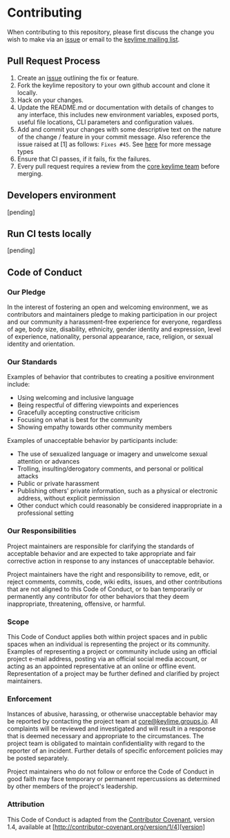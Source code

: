 # Contributing

When contributing to this repository, please first discuss the change you wish
to make via an [issue](https://github.com/keylime/python-keylime/issues) or email to the [keylime mailing list](https://groups.io/g/keylime).

## Pull Request Process

1. Create an [issue](https://github.com/keylime/python-keylime/issues)
   outlining the fix or feature.
2. Fork the keylime repository to your own github account and clone it locally.
3. Hack on your changes.
4. Update the README.md or documentation with details of changes to any
   interface, this includes new environment variables, exposed ports, useful
   file locations, CLI parameters and configuration values.
5. Add and commit your changes with some descriptive text on the nature of the
   change / feature in your commit message. Also reference the issue raised at
   [1] as follows: `Fixes #45`. See [here](https://help.github.com/articles/closing-issues-using-keywords/)
   for more message types
6. Ensure that CI passes, if it fails, fix the failures.
7. Every pull request requires a review from the [core keylime team](https://github.com/orgs/keylime/teams/core)
   before merging.

## Developers environment

[pending]

## Run CI tests locally

[pending]

## Code of Conduct

### Our Pledge

In the interest of fostering an open and welcoming environment, we as
contributors and maintainers pledge to making participation in our project and
our community a harassment-free experience for everyone, regardless of age, body
size, disability, ethnicity, gender identity and expression, level of experience,
nationality, personal appearance, race, religion, or sexual identity and
orientation.

### Our Standards

Examples of behavior that contributes to creating a positive environment
include:

* Using welcoming and inclusive language
* Being respectful of differing viewpoints and experiences
* Gracefully accepting constructive criticism
* Focusing on what is best for the community
* Showing empathy towards other community members

Examples of unacceptable behavior by participants include:

* The use of sexualized language or imagery and unwelcome sexual attention or
advances
* Trolling, insulting/derogatory comments, and personal or political attacks
* Public or private harassment
* Publishing others' private information, such as a physical or electronic
  address, without explicit permission
* Other conduct which could reasonably be considered inappropriate in a
  professional setting

### Our Responsibilities

Project maintainers are responsible for clarifying the standards of acceptable
behavior and are expected to take appropriate and fair corrective action in
response to any instances of unacceptable behavior.

Project maintainers have the right and responsibility to remove, edit, or
reject comments, commits, code, wiki edits, issues, and other contributions
that are not aligned to this Code of Conduct, or to ban temporarily or
permanently any contributor for other behaviors that they deem inappropriate,
threatening, offensive, or harmful.

### Scope

This Code of Conduct applies both within project spaces and in public spaces
when an individual is representing the project or its community. Examples of
representing a project or community include using an official project e-mail
address, posting via an official social media account, or acting as an appointed
representative at an online or offline event. Representation of a project may be
further defined and clarified by project maintainers.

### Enforcement

Instances of abusive, harassing, or otherwise unacceptable behavior may be
reported by contacting the project team at <core@keylime.groups.io>. All
complaints will be reviewed and investigated and will result in a response that
is deemed necessary and appropriate to the circumstances. The project team is
obligated to maintain confidentiality with regard to the reporter of an incident.
Further details of specific enforcement policies may be posted separately.

Project maintainers who do not follow or enforce the Code of Conduct in good
faith may face temporary or permanent repercussions as determined by other
members of the project's leadership.

### Attribution

This Code of Conduct is adapted from the [Contributor Covenant][homepage], version 1.4,
available at [http://contributor-covenant.org/version/1/4][version]

[homepage]: http://contributor-covenant.org
[version]: http://contributor-covenant.org/version/1/4/
